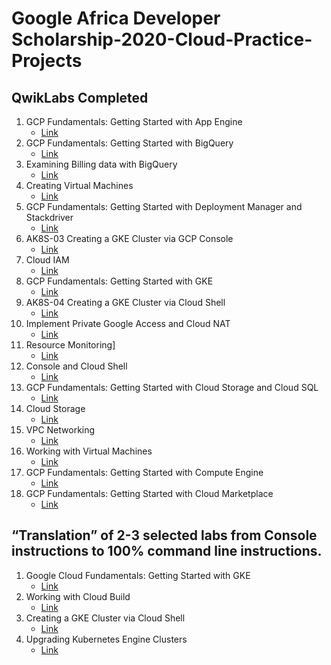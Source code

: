 # Google Africa Developer Scholarship-2020-Cloud-Practice-Projects

## QwikLabs Completed
  1. GCP Fundamentals: Getting Started with App Engine
	  - [Link](https://github.com/samKenpachi011/gads-2020-practice-projects/blob/master/screenshots/cloudAppEngine_complete.jpg)
  2. GCP Fundamentals: Getting Started with BigQuery
	  - [Link](https://github.com/samKenpachi011/gads-2020-practice-projects/blob/master/screenshots/cloudBigQuery_complete.jpg)
  3. Examining Billing data with BigQuery
	  - [Link](https://github.com/samKenpachi011/gads-2020-practice-projects/blob/master/screenshots/cloudBillingwithBigQuery.jpg)
  4. Creating Virtual Machines
	  - [Link](https://github.com/samKenpachi011/gads-2020-practice-projects/blob/master/screenshots/cloudCreatingVMs_complete.jpg)
  5. GCP Fundamentals: Getting Started with Deployment Manager and Stackdriver
	  - [Link](https://github.com/samKenpachi011/gads-2020-practice-projects/blob/master/screenshots/cloudDeploymentManager_complete.jpg)
  6. AK8S-03 Creating a GKE Cluster via GCP Console
	  - [Link](https://github.com/samKenpachi011/gads-2020-practice-projects/blob/master/screenshots/cloudGKE_Cluster_Shell_complete.jpg)
  7. Cloud IAM
	  - [Link](https://github.com/samKenpachi011/gads-2020-practice-projects/blob/master/screenshots/cloudIAM_complete.jpg)
  8. GCP Fundamentals: Getting Started with GKE
	  - [Link](https://github.com/samKenpachi011/gads-2020-practice-projects/blob/master/screenshots/cloudGKE_complete.jpg)
  9. AK8S-04 Creating a GKE Cluster via Cloud Shell
	  - [Link](https://github.com/samKenpachi011/gads-2020-practice-projects/blob/master/screenshots/cloudGKE_Cluster_Shell_complete.jpg)
  10. Implement Private Google Access and Cloud NAT
	  - [Link](https://github.com/samKenpachi011/gads-2020-practice-projects/blob/master/screenshots/cloudPGA_NAT.jpg)
  11. Resource Monitoring]
	  - [Link](https://github.com/samKenpachi011/gads-2020-practice-projects/blob/master/screenshots/cloudResourceMonitoring.jpg)
  12. Console and Cloud Shell
	  - [Link](https://github.com/samKenpachi011/gads-2020-practice-projects/blob/master/screenshots/cloudShellConsole_complete.jpg)
  13. GCP Fundamentals: Getting Started with Cloud Storage and Cloud SQL
	  - [Link](https://github.com/samKenpachi011/gads-2020-practice-projects/blob/master/screenshots/cloudStorageSql_complete.jpg)
  14. Cloud Storage
	  - [Link](https://github.com/samKenpachi011/gads-2020-practice-projects/blob/master/screenshots/cloudStorage_complete.jpg)
  15. VPC Networking
	  - [Link](https://github.com/samKenpachi011/gads-2020-practice-projects/blob/master/screenshots/cloudVPC_complete.jpg)
  16. Working with Virtual Machines
	  - [Link](https://github.com/samKenpachi011/gads-2020-practice-projects/blob/master/screenshots/cloudWorkingwithVMs_complete.jpg)
  17. GCP Fundamentals: Getting Started with Compute Engine
	  - [Link](https://github.com/samKenpachi011/gads-2020-practice-projects/blob/master/screenshots/cloudcompute_engine_complete.jpg)
  18. GCP Fundamentals: Getting Started with Cloud Marketplace
	  - [Link](https://github.com/samKenpachi011/gads-2020-practice-projects/blob/master/screenshots/cloudmarketplace_complete.jpg)



## “Translation” of 2-3 selected labs from Console instructions to 100% command line instructions.

  1. Google Cloud Fundamentals: Getting Started with GKE
      - [Link](https://github.com/samKenpachi011/gads-2020-practice-projects/blob/master/translations/Lab1.md)
  2. Working with Cloud Build
      - [Link](https://github.com/samKenpachi011/gads-2020-practice-projects/blob/master/translations/Lab2.md)
  3. Creating a GKE Cluster via Cloud Shell
      - [Link](https://github.com/samKenpachi011/gads-2020-practice-projects/blob/master/translations/Lab3.md)
  2. Upgrading Kubernetes Engine Clusters
      - [Link](https://github.com/samKenpachi011/gads-2020-practice-projects/blob/master/translations/Lab4.md)
